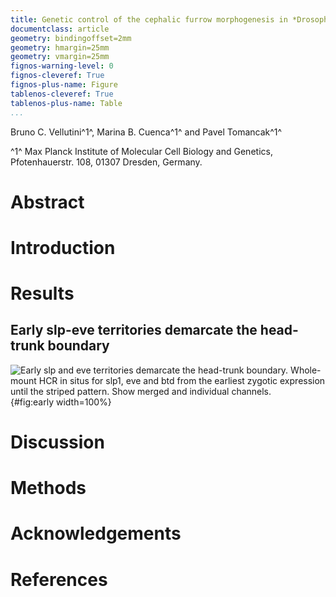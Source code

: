 ```yaml
---
title: Genetic control of the cephalic furrow morphogenesis in *Drosophila*
documentclass: article
geometry: bindingoffset=2mm
geometry: hmargin=25mm
geometry: vmargin=25mm
fignos-warning-level: 0
fignos-cleveref: True
fignos-plus-name: Figure
tablenos-cleveref: True
tablenos-plus-name: Table
...
```



Bruno C. Vellutini^1^, Marina B. Cuenca^1^ and Pavel Tomancak^1^

^1^ Max Planck Institute of Molecular Cell Biology and Genetics,
Pfotenhauerstr. 108, 01307 Dresden, Germany.


# Abstract


# Introduction


# Results

## Early slp-eve territories demarcate the head-trunk boundary

<!--Figure 1
- TODO: include other channel combinations?
- TODO: rectangular crop with line intensity profiles?
-->

![Early slp and eve territories demarcate the head-trunk boundary. Whole-mount
HCR in situs for slp1, eve and btd from the earliest zygotic expression until
the striped pattern. Show merged and individual channels.](figures/fig1.png){#fig:early width=100%}


# Discussion


# Methods


# Acknowledgements


# References

